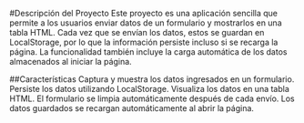 #Descripción del Proyecto
Este proyecto es una aplicación sencilla que permite a los usuarios enviar datos de un formulario y mostrarlos en una tabla HTML. Cada vez que se envían los datos, estos se guardan en LocalStorage, por lo que la información persiste incluso si se recarga la página. La funcionalidad también incluye la carga automática de los datos almacenados al iniciar la página.

##Características
Captura y muestra los datos ingresados en un formulario.
Persiste los datos utilizando LocalStorage.
Visualiza los datos en una tabla HTML.
El formulario se limpia automáticamente después de cada envío.
Los datos guardados se recargan automáticamente al abrir la página.
